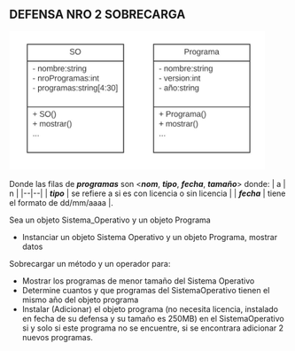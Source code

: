 ## DEFENSA NRO 2 SOBRECARGA

<img height="250em" src="https://github.com/doneber/POO/blob/master/Resources/OS-Program.JPG?raw=true"/>


Donde las filas de ***programas*** son <***nom***, ***tipo***, ***fecha***, ***tamaño***> donde:
| a | n |
|--|--|
| ***tipo*** | se refiere a si es con licencia o sin licencia |
| ***fecha*** | tiene el formato de dd/mm/aaaa |.


Sea un objeto Sistema_Operativo y un objeto Programa
- Instanciar un objeto Sistema Operativo y un objeto Programa, mostrar datos

Sobrecargar un método y un operador para:

- Mostrar los programas de menor tamaño del Sistema Operativo
- Determine cuantos y que programas del SistemaOperativo tienen el mismo año del objeto programa
- Instalar (Adicionar) el objeto programa (no necesita licencia, instalado en fecha de su defensa y su tamaño es 250MB) en el SistemaOperativo si y solo si este programa no se encuentre, si se encontrara adicionar 2 nuevos programas.